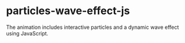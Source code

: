 # particles-wave-effect-js
 The animation includes interactive particles and a dynamic wave effect using JavaScript.
